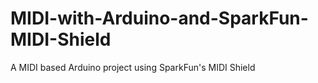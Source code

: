 # MIDI-with-Arduino-and-SparkFun-MIDI-Shield
A MIDI based Arduino project using SparkFun's MIDI Shield
